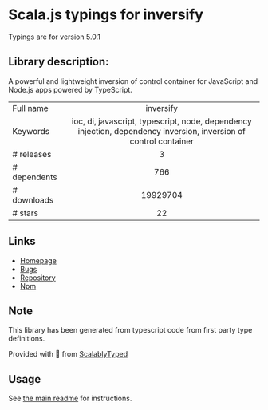 
# Scala.js typings for inversify

Typings are for version 5.0.1

## Library description:
A powerful and lightweight inversion of control container for JavaScript and Node.js apps powered by TypeScript.

|                    |                 |
| ------------------ | :-------------: |
| Full name          | inversify |
| Keywords           | ioc, di, javascript, typescript, node, dependency injection, dependency inversion, inversion of control container |
| # releases         | 3 |
| # dependents       | 766 |
| # downloads        | 19929704 |
| # stars            | 22 |

## Links
- [Homepage](http://inversify.io)
- [Bugs](https://github.com/inversify/InversifyJS/issues)
- [Repository](https://github.com/inversify/InversifyJS)
- [Npm](https://www.npmjs.com/package/inversify)
    


## Note
This library has been generated from typescript code from first party type definitions.

Provided with :purple_heart: from [ScalablyTyped](https://github.com/oyvindberg/ScalablyTyped)

## Usage
See [the main readme](../../readme.md) for instructions.


